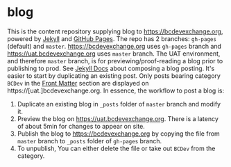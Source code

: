 # blog
This is the content repository supplying blog to https://bcdevexchange.org, powered by [Jekyll](http://jekyllrb.com/) and [GitHub Pages](https://pages.github.com/). The repo has 2 branches: `gh-pages` (default) and `master`. https://bcdevexchange.org uses `gh-pages` branch and https://uat.bcdevexchange.org uses `master` branch. The UAT environment, and therefore `master` branch, is for previewing/proof-reading a blog prior to publishing to prod. See [Jekyll Docs](https://jekyllrb.com/docs/posts/) about composing a blog posting. It's easier to start by duplicating an existing post. Only posts bearing category `BCDev` in the [Front Matter](https://jekyllrb.com/docs/frontmatter/) section are displayed on https://[uat.]bcdevexchange.org. In essence, the workflow to post a blog is:

1. Duplicate an existing blog in `_posts` folder of `master` branch and modify it.
2. Preview the blog on https://uat.bcdevexchange.org. There is a latency of about 5min for changes to appear on site.
3. Publish the blog to https://bcdevexchange.org by copying the file from `master` branch to `_posts` folder of `gh-pages` branch. 
4. To unpublish, You can either delete the file or take out `BCDev` from the category.
